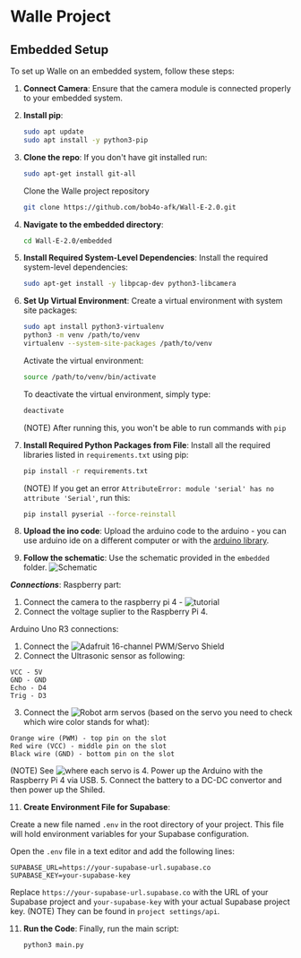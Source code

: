 # Walle Project

## Embedded Setup

To set up Walle on an embedded system, follow these steps:

1. **Connect Camera**: Ensure that the camera module is connected properly to your embedded system.

2. **Install pip**:
   ```bash
   sudo apt update
   sudo apt install -y python3-pip
   ```

3. **Clone the repo**: 
   If you don't have git installed run:
   ```bash
   sudo apt-get install git-all
   ```
   Clone the Walle project repository
    ```bash
   git clone https://github.com/bob4o-afk/Wall-E-2.0.git
   ```

4. **Navigate to the embedded directory**:
   ```bash
   cd Wall-E-2.0/embedded
   ```

5. **Install Required System-Level Dependencies**: Install the required system-level dependencies:
   ```bash
   sudo apt-get install -y libpcap-dev python3-libcamera
   ```

6. **Set Up Virtual Environment**: Create a virtual environment with system site packages:
   ```bash
   sudo apt install python3-virtualenv
   python3 -m venv /path/to/venv
   virtualenv --system-site-packages /path/to/venv
   ```

   Activate the virtual environment:
   ```bash
   source /path/to/venv/bin/activate
   ```

   To deactivate the virtual environment, simply type:
   ```bash
   deactivate
   ```
   (NOTE) After running this, you won't be able to run commands with ```pip```

7. **Install Required Python Packages from File**: Install all the required libraries listed in `requirements.txt` using pip:
   ```bash
   pip install -r requirements.txt
   ```

   (NOTE) If you get an error ```AttributeError: module 'serial' has no attribute 'Serial'```, run this:
   ```bash
   pip install pyserial --force-reinstall
   ```

8. **Upload the ino code**: Upload the arduino code to the arduino - you can use arduino ide on a different computer or with the [arduino library](https://medium.com/@kevinlutzer9/programming-an-arduino-device-remotely-using-a-raspberry-pi-f55728bbda8f).

9. **Follow the schematic**: Use the schematic provided in the `embedded` folder.
![Schematic](https://github.com/bob4o-afk/Wall-E-2.0/tree/main/embedded/embedded_schematic.png)

***Connections***:
Raspberry part:
1. Connect the camera to the raspberry pi 4 - ![tutorial](https://projects.raspberrypi.org/en/projects/getting-started-with-picamera)
2. Connect the voltage suplier to the Raspberry Pi 4.

Arduino Uno R3 connections:
1. Connect the ![Adafruit 16-channel PWM/Servo Shield](https://learn.adafruit.com/adafruit-16-channel-pwm-slash-servo-shield/overview)
2. Connect the Ultrasonic sensor as following:
```
VCC - 5V
GND - GND
Echo - D4
Trig - D3
```
3. Connect the ![Robot arm](https://erelement.com/shop/ws-robot-arm-pi/) servos (based on the servo you need to check which wire color stands for what):
```
Orange wire (PWM) - top pin on the slot
Red wire (VCC) - middle pin on the slot
Black wire (GND) - bottom pin on the slot
```
(NOTE) See ![where each servo is](https://github.com/bob4o-afk/Wall-E-2.0/tree/main/embedded/servos_on_robotarm.png)
4. Power up the Arduino with the Raspberry Pi 4 via USB.
5. Connect the battery to a DC-DC convertor and then power up the Shiled.

11. **Create Environment File for Supabase**: 
   
   Create a new file named `.env` in the root directory of your project. This file will hold environment variables for your Supabase configuration.

   Open the `.env` file in a text editor and add the following lines:

   ```
   SUPABASE_URL=https://your-supabase-url.supabase.co
   SUPABASE_KEY=your-supabase-key
   ```

   Replace `https://your-supabase-url.supabase.co` with the URL of your Supabase project and `your-supabase-key` with your actual Supabase project key.
   (NOTE) They can be found in ```project settings/api```.
   
11. **Run the Code**: Finally, run the main script:
    ```bash
    python3 main.py
    ```
   
